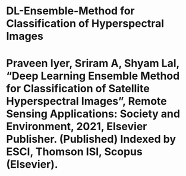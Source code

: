 # DL-Ensemble-Method for Classification of Hyperspectral Images
# Praveen Iyer, Sriram A, Shyam Lal, “Deep Learning Ensemble Method for Classification of Satellite Hyperspectral Images”, Remote Sensing Applications: Society and Environment, 2021, Elsevier Publisher. (Published) Indexed by ESCI, Thomson ISI, Scopus (Elsevier).
